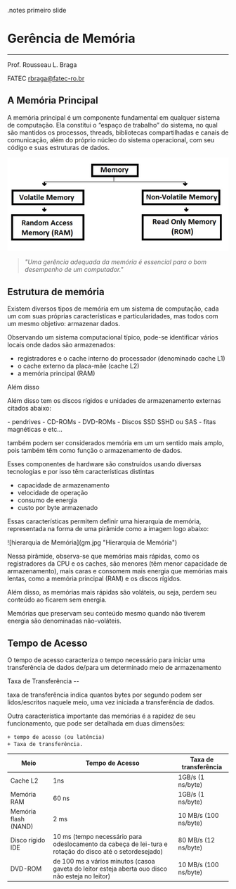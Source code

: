 <!SLIDE title-slide>
.notes primeiro slide
# Gerência de Memória #
-----------------------
Prof. Rousseau L. Braga

FATEC rbraga@fatec-ro.br

<!SLIDE>
A Memória Principal
---
A memória principal é um componente fundamental em qualquer sistema de
computação. Ela constitui o “espaço de trabalho” do sistema, no qual são mantidos os processos, threads, bibliotecas compartilhadas e canais de comunicação, além do próprio núcleo do sistema operacional, com seu código e suas estruturas de dados.
<!SLIDE center>

![alt text](Memory.jpg "Memória")

>_"Uma gerência adequada da memória é essencial para o bom desempenho de um computador."_

<!SLIDE>
Estrutura de memória
---------------------
<p>Existem diversos tipos de memória em um sistema de computação, cada um com
suas próprias características e particularidades, mas todos com um mesmo objetivo:
armazenar dados.</p>
<!SLIDE bullets incremental transition=fade> 

Observando um sistema computacional típico, pode-se identificar
vários locais onde dados são armazenados:

+  registradores e o cache interno do processador (denominado cache L1)
+ o cache externo da placa-mãe (cache L2)
+ a memória principal (RAM)
<!SLIDE center smbullets incremental transition=fade> 
Além disso 

<p>Além disso tem os discos rígidos e unidades de armazenamento externas citados abaixo:</p> 
    - pendrives 
    - CD-ROMs 
    - DVD-ROMs 
    - Discos SSD SSHD ou SAS
    - fitas magnéticas e etc...

<p>também podem ser
considerados memória em um um sentido mais amplo, pois também têm como função
o armazenamento de dados.</p>
<!SLIDE smbullets incremental>
<p>Esses componentes de hardware são construídos usando diversas tecnologias e por
isso têm características distintas</p>

+ capacidade de armazenamento
+ velocidade de operação
+ consumo de energia
+ custo por byte armazenado
<!SLIDE>
<p>Essas características
permitem definir uma hierarquia de memória, representada na forma de uma pirâmide como a imagem logo abaixo:</p>
![hierarquia de Memória](gm.jpg "Hierarquia de Memória")
<!SLIDE center>
<p>Nessa pirâmide, observa-se que memórias mais rápidas, como os registradores da
CPU e os caches, são menores (têm menor capacidade de armazenamento), mais caras e
consomem mais energia que memórias mais lentas, como a memória principal (RAM) e
os discos rígidos.
</p>
<!SLIDE center>
<p>Além disso, as memórias mais rápidas são voláteis, ou seja, perdem seu conteúdo ao ficarem sem energia.</p>
<p>Memórias que preservam seu conteúdo mesmo
quando não tiverem energia são denominadas não-voláteis.</p>

<!SLIDE>
Tempo de Acesso 
--
<p>O tempo de acesso caracteriza o tempo necessário para iniciar uma
transferência de dados de/para um determinado meio de armazenamento</p>
<!SLIDE>
Taxa de Transferência
--
<p>taxa de transferência indica quantos bytes por segundo podem ser lidos/escritos
naquele meio, uma vez iniciada a transferência de dados.</p>
<!SLIDE smbullets center small>
Outra característica importante das memórias é a rapidez de seu funcionamento,
que pode ser detalhada em duas dimensões: 

    + tempo de acesso (ou latência) 
    + Taxa de transferência.


| Meio                 | Tempo de Acesso                                                                                          | Taxa de transferência            |
|----------------------|----------------------------------------------------------------------------------------------------------|----------------------------------|
| Cache L2             | 1ns                                                                                                      | 1GB/s (1 ns/byte)                |
| Memória RAM          | 60 ns                                                                                                    | 1GB/s (1 ns/byte)                |
| Memória flash (NAND) | 2 ms                                                                                                     | 10 MB/s (100 ns/byte)            |
| Disco rígido IDE     | 10 ms (tempo necessário para odeslocamento da cabeça de lei-tura e rotação do disco até o setordesejado) | 80 MB/s (12 ns/byte)             |
| DVD-ROM              | de 100 ms a vários minutos (casoa gaveta do leitor esteja aberta ouo disco não esteja no leitor)         | 10 MB/s (100 ns/byte) |
